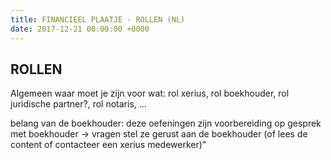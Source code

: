 ```yaml
---
title: FINANCIEEL PLAATJE - ROLLEN (NL)
date: 2017-12-21 00:00:00 +0000
---
```

## ROLLEN

Algemeen waar moet je zijn voor wat: rol xerius, rol boekhouder, rol juridische partner?, rol notaris, ...

belang van de boekhouder: deze oefeningen zijn voorbereiding op gesprek met boekhouder -> vragen stel ze gerust aan de boekhouder (of lees de content of contacteer een xerius medewerker)"